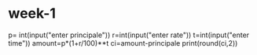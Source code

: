 # week-1
p= int(input("enter principale"))
r=int(input("enter rate"))
t=int(input("enter time"))
amount=p*(1+r/100)**t
ci=amount-principale
print(round(ci,2))
